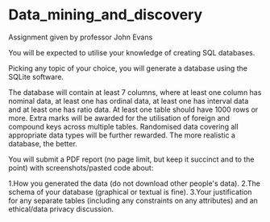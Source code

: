 # Data_mining_and_discovery
Assignment given by professor John Evans


You will be expected to utilise your knowledge of creating SQL databases.

Picking any topic of your choice, you will generate a database using the SQLite software.

The database will contain at least 7 columns, where at least one column has nominal data, at least one has ordinal data, at least one has interval data and at least one has ratio data. At least one table should have 1000 rows or more. Extra marks will be awarded for the utilisation of foreign and compound keys across multiple tables. Randomised data covering all appropriate data types will be further rewarded. The more realistic a database, the better.

You will submit a PDF report (no page limit, but keep it succinct and to the point) with screenshots/pasted code about:

1.How you generated the data (do not download other people's data).
2.The schema of your database (graphical or textual is fine).
3.Your justification for any separate tables (including any constraints on any attributes) and an ethical/data privacy discussion.
